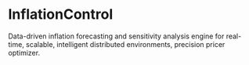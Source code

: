 # InflationControl
Data-driven inflation forecasting and sensitivity analysis engine for real-time, scalable, intelligent distributed environments, precision pricer optimizer.
